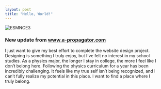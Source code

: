 ```yaml
---
layout: post
title: "Hello, World!"
---
```



![ESMNCE3](https://github.com/user-attachments/assets/e191acad-5991-4b11-a272-25db1358f86d)
<h3> New update from <a href="https://www.a-propagator.com"> www.a-propagator.com </a></h3>

I just want to give my best effort to complete the website design project. Designing is something I truly enjoy, but I’ve felt no interest in my school studies. As a physics major, the longer I stay in college, the more I feel like I don’t belong here. Following the physics curriculum for a year has been incredibly challenging. It feels like my true self isn’t being recognized, and I can’t fully realize my potential in this place. I want to find a place where I truly belong.
